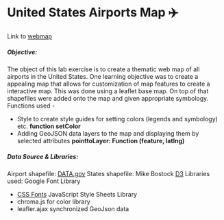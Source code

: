 # United States Airports Map :airplane:
Link to [webmap](https://garciahan.github.io/USairport_map/map.html)
##### Objective:
The object of this lab exercise is to create a thematic web map of all airports in the United States. One learning objective was to create a appealing map that allows for customization of map features to create a interactive map. This was done using a leaflet base map. On top of that shapefiles were added onto the map and given appropriate symbology.
Functions used -
* Style to create style guides for setting colors (legends and symbology) etc. **function setColor**
* Adding GeoJSON data layers to the map and displaying them by selected attributes **pointtoLayer: Function (feature, latlng)**
##### Data Source & Libraries:
Airport shapefile: [DATA.gov](https://catalog.data.gov/dataset/airports)
States shapefile: Mike Bostock [D3](https://d3js.org/)
Libraries used:
Google Font Library
* [CSS Fonts](https://www.w3schools.com/css/css_font.asp)
JavaScript Style Sheets Library
* chroma.js for color library
* leafler.ajax synchronized GeoJson data
